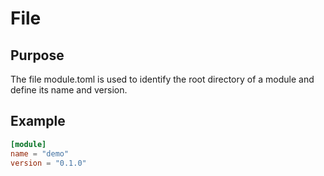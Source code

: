 # File

## Purpose

The file module.toml is used to identify the root directory of a module and define its name and version.

## Example

``` toml
[module]
name = "demo"
version = "0.1.0"
```
